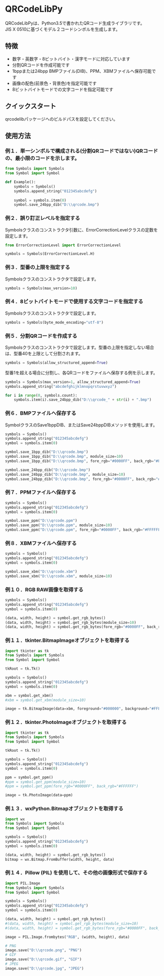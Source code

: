 # QRCodeLibPy
QRCodeLibPyは、Python3.5で書かれたQRコード生成ライブラリです。  
JIS X 0510に基づくモデル２コードシンボルを生成します。

## 特徴
- 数字・英数字・8ビットバイト・漢字モードに対応しています
- 分割QRコードを作成可能です
- 1bppまたは24bpp BMPファイル(DIB)、PPM、XBMファイルへ保存可能です
- 画像の配色(前景色・背景色)を指定可能です
- 8ビットバイトモードでの文字コードを指定可能です

## クイックスタート
qrcodelibパッケージへのビルドパスを設定してください。

## 使用方法
### 例１．単一シンボルで構成される(分割QRコードではない)QRコードの、最小限のコードを示します。

```python
from Symbols import Symbols
from Symbol import Symbol

def Example():
    symbols = Symbols()
    symbols.append_string("012345abcdefg")
    
    symbol = symbols.item(0)
    symbol.save_24bpp_dib("D:\\qrcode.bmp")
```

### 例２．誤り訂正レベルを指定する
Symbolsクラスのコンストラクタ引数に、ErrorCorrectionLevelクラスの定数を設定します。

```python
from ErrorCorrectionLevel import ErrorCorrectionLevel

symbols = Symbols(ErrorCorrectionLevel.H)

```

### 例３．型番の上限を指定する
Symbolsクラスのコンストラクタで設定します。
```python
symbols = Symbols(max_version=10)
```

### 例４．8ビットバイトモードで使用する文字コードを指定する
Symbolsクラスのコンストラクタで設定します。
```python
symbols = Symbols(byte_mode_encoding="utf-8")
```

### 例５．分割QRコードを作成する
Symbolsクラスのコンストラクタで設定します。型番の上限を指定しない場合は、型番40を上限として分割されます。

```python
symbols = Symbols(allow_structured_append=True)
```

型番1を超える場合に分割し、各QRコードをファイルへ保存する例を示します。

```python
symbols = Symbols(max_version=1, allow_structured_append=True)
symbols.append_string("abcdefghijklmnopqrstuvwxyz")

for i in range(0, symbols.count):
    symbols.item(i).save_24bpp_dib("D:\\qrcode_" + str(i) + ".bmp")
```

### 例６．BMPファイルへ保存する
SymbolクラスのSave1bppDIB、またはSave24bppDIBメソッドを使用します。

```python
symbols = Symbols()
symbols.append_string("012345abcdefg")
symbol = symbols.item(0)

symbol.save_1bpp_dib("D:\\qrcode.bmp")
symbol.save_1bpp_dib("D:\\qrcode.bmp", module_size=10)
symbol.save_1bpp_dib("D:\\qrcode.bmp", fore_rgb="#0000FF", back_rgb="#FFFFFF")

symbol.save_24bpp_dib("D:\\qrcode.bmp")
symbol.save_24bpp_dib("D:\\qrcode.bmp", module_size=10)
symbol.save_24bpp_dib("D:\\qrcode.bmp", fore_rgb="#0000FF", back_rgb="#FFFFFF")
```

### 例７．PPMファイルへ保存する
```python
symbols = Symbols()
symbols.append_string("012345abcdefg")
symbol = symbols.item(0)

symbol.save_ppm("D:\\qrcode.ppm")
symbol.save_ppm("D:\\qrcode.ppm", module_size=10)
symbol.save_ppm("D:\\qrcode.ppm", fore_rgb="#0000FF", back_rgb="#FFFFFF")
```

### 例８．XBMファイルへ保存する
```python
symbols = Symbols()
symbols.append_string("012345abcdefg")
symbol = symbols.item(0)

symbol.save_xbm("D:\\qrcode.xbm")
symbol.save_xbm("D:\\qrcode.xbm", module_size=10)
```

### 例１０．RGB RAW画像を取得する
```python
symbols = Symbols()
symbols.append_string("012345abcdefg")
symbol = symbols.item(0)

(data, width, height) = symbol.get_rgb_bytes()
(data, width, height) = symbol.get_rgb_bytes(module_size=10)
(data, width, height) = symbol.get_rgb_bytes(fore_rgb="#0000FF", back_rgb="#FFFFFF")
```

### 例１１．tkinter.BitmapImageオブジェクトを取得する
```python
import tkinter as tk
from Symbols import Symbols
from Symbol import Symbol

tkRoot = tk.Tk()

symbols = Symbols()
symbols.append_string("012345abcdefg")
symbol = symbols.item(0)

xbm = symbol.get_xbm()
#xbm = symbol.get_xbm(module_size=10)

image = tk.BitmapImage(data=xbm, foreground="#000000", background="#FFFFFF")
```

### 例１２．tkinter.PhotoImageオブジェクトを取得する
```python
import tkinter as tk
from Symbols import Symbols
from Symbol import Symbol

tkRoot = tk.Tk()

symbols = Symbols()
symbols.append_string("012345abcdefg")
symbol = symbols.item(0)

ppm = symbol.get_ppm()
#ppm = symbol.get_ppm(module_size=10)
#ppm = symbol.get_ppm(fore_rgb="#0000FF", back_rgb="#FFFFFF")

image = tk.PhotoImage(data=ppm)
```

### 例１３．wxPython.Bitmapオブジェクトを取得する
```python
import wx
from Symbols import Symbols
from Symbol import Symbol

symbols = Symbols()
symbols.append_string("012345abcdefg")
symbol = symbols.item(0)

(data, width, height) = symbol.get_rgb_bytes() 
bitmap = wx.Bitmap.FromBuffer(width, height, data)
```

### 例１４．Pillow (PIL) を使用して、その他の画像形式で保存する
```python
import PIL.Image
from Symbols import Symbols
from Symbol import Symbol

symbols = Symbols()
symbols.append_string("012345abcdefg")
symbol = symbols.item(0)

(data, width, height) = symbol.get_rgb_bytes()
#(data, width, height) = symbol.get_rgb_bytes(module_size=10)
#(data, width, height) = symbol.get_rgb_bytes(fore_rgb="#0000FF", back_rgb="#FFFFFF")

image = PIL.Image.frombytes("RGB", (width, height), data)

# PNG
image.save("D:\\qrcode.png", "PNG")
# GIF
image.save("D:\\qrcode.gif", "GIF")
# JPEG
image.save("D:\\qrcode.jpg", "JPEG")
```

